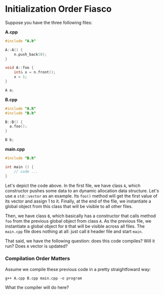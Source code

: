 # Initialization Order Fiasco

Suppose you have the three following files:

**A.cpp**

```c++
#include "A.h"

A::A() {
	n.push_back(0);
}

void A::foo {
	int& x = n.front();
	x = 1;
}

A a;
```

**B.cpp**

```c++
#include "A.h"
#include "B.h"

B::B() {
  a.foo();
}

B b;
```

**main.cpp**

```c++
#include "B.h"

int main () {
	// code ...
}
```

Let's depict the code above. In the first file, we have class `A`, which constructor pushes some data to an dynamic allocation data structure. Let's use a `std::vector` as an example. Its `foo()` method will get the first value of its vector and assign 1 to it. Finally, at the end of the file, we instantiate a global object from this class that will be visible to all other files.

Then, we have class `B`, which basically has a constructor that calls method `foo` from the previous global object from class `A`. As the previous file, we instantiate a global object for `B` that will be visible across all files. The `main.cpp` file does nothing at all: just call `B` header file and start `main`.

That said, we have the following question: does this code compiles? Will it run? Does `A` vector is updated?

### Compilation Order Matters

Assume we compile these previous code in a pretty straightfoward way:

```term
g++ A.cpp B.cpp main.cpp -o program
```

What the compiler will do here?
